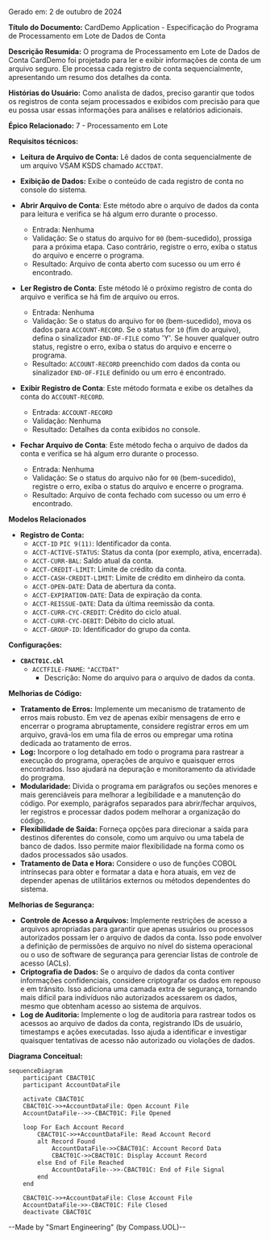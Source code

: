 Gerado em: 2 de outubro de 2024

**Título do Documento:** CardDemo Application - Especificação do Programa de Processamento em Lote de Dados de Conta

**Descrição Resumida:**
O programa de Processamento em Lote de Dados de Conta CardDemo foi projetado para ler e exibir informações de conta de um arquivo seguro. Ele processa cada registro de conta sequencialmente, apresentando um resumo dos detalhes da conta.

**Histórias do Usuário:**
Como analista de dados, preciso garantir que todos os registros de conta sejam processados e exibidos com precisão para que eu possa usar essas informações para análises e relatórios adicionais.

**Épico Relacionado:**
7 - Processamento em Lote

**Requisitos técnicos:**
- **Leitura de Arquivo de Conta:** Lê dados de conta sequencialmente de um arquivo VSAM KSDS chamado `ACCTDAT`.
- **Exibição de Dados:** Exibe o conteúdo de cada registro de conta no console do sistema.

- **Abrir Arquivo de Conta**: Este método abre o arquivo de dados da conta para leitura e verifica se há algum erro durante o processo.
  - Entrada: Nenhuma
  - Validação: Se o status do arquivo for `00` (bem-sucedido), prossiga para a próxima etapa. Caso contrário, registre o erro, exiba o status do arquivo e encerre o programa.
  - Resultado: Arquivo de conta aberto com sucesso ou um erro é encontrado.

- **Ler Registro de Conta**: Este método lê o próximo registro de conta do arquivo e verifica se há fim de arquivo ou erros.
  - Entrada: Nenhuma
  - Validação: Se o status do arquivo for `00` (bem-sucedido), mova os dados para `ACCOUNT-RECORD`. Se o status for `10` (fim do arquivo), defina o sinalizador `END-OF-FILE` como 'Y'. Se houver qualquer outro status, registre o erro, exiba o status do arquivo e encerre o programa.
  - Resultado: `ACCOUNT-RECORD` preenchido com dados da conta ou sinalizador `END-OF-FILE` definido ou um erro é encontrado.

- **Exibir Registro de Conta**: Este método formata e exibe os detalhes da conta do `ACCOUNT-RECORD`.
  - Entrada: `ACCOUNT-RECORD`
  - Validação: Nenhuma
  - Resultado: Detalhes da conta exibidos no console.

- **Fechar Arquivo de Conta**: Este método fecha o arquivo de dados da conta e verifica se há algum erro durante o processo.
  - Entrada: Nenhuma
  - Validação: Se o status do arquivo não for `00` (bem-sucedido), registre o erro, exiba o status do arquivo e encerre o programa.
  - Resultado: Arquivo de conta fechado com sucesso ou um erro é encontrado.

**Modelos Relacionados**
- **Registro de Conta:**
  - `ACCT-ID` `PIC 9(11)`: Identificador da conta.
  - `ACCT-ACTIVE-STATUS`: Status da conta (por exemplo, ativa, encerrada).
  - `ACCT-CURR-BAL`: Saldo atual da conta.
  - `ACCT-CREDIT-LIMIT`: Limite de crédito da conta.
  - `ACCT-CASH-CREDIT-LIMIT`: Limite de crédito em dinheiro da conta.
  - `ACCT-OPEN-DATE`: Data de abertura da conta.
  - `ACCT-EXPIRATION-DATE`: Data de expiração da conta.
  - `ACCT-REISSUE-DATE`: Data da última reemissão da conta.
  - `ACCT-CURR-CYC-CREDIT`: Crédito do ciclo atual.
  - `ACCT-CURR-CYC-DEBIT`: Débito do ciclo atual.
  - `ACCT-GROUP-ID`: Identificador do grupo da conta.

**Configurações:**
- **`CBACT01C.cbl`**
  - `ACCTFILE-FNAME`: `"ACCTDAT"`
	- Descrição: Nome do arquivo para o arquivo de dados da conta.

**Melhorias de Código:**
- **Tratamento de Erros:** Implemente um mecanismo de tratamento de erros mais robusto. Em vez de apenas exibir mensagens de erro e encerrar o programa abruptamente, considere registrar erros em um arquivo, gravá-los em uma fila de erros ou empregar uma rotina dedicada ao tratamento de erros.
- **Log:** Incorpore o log detalhado em todo o programa para rastrear a execução do programa, operações de arquivo e quaisquer erros encontrados. Isso ajudará na depuração e monitoramento da atividade do programa.
- **Modularidade:** Divida o programa em parágrafos ou seções menores e mais gerenciáveis para melhorar a legibilidade e a manutenção do código. Por exemplo, parágrafos separados para abrir/fechar arquivos, ler registros e processar dados podem melhorar a organização do código.
- **Flexibilidade de Saída:** Forneça opções para direcionar a saída para destinos diferentes do console, como um arquivo ou uma tabela de banco de dados. Isso permite maior flexibilidade na forma como os dados processados são usados.
- **Tratamento de Data e Hora:** Considere o uso de funções COBOL intrínsecas para obter e formatar a data e hora atuais, em vez de depender apenas de utilitários externos ou métodos dependentes do sistema.

**Melhorias de Segurança:**
- **Controle de Acesso a Arquivos:** Implemente restrições de acesso a arquivos apropriadas para garantir que apenas usuários ou processos autorizados possam ler o arquivo de dados da conta. Isso pode envolver a definição de permissões de arquivo no nível do sistema operacional ou o uso de software de segurança para gerenciar listas de controle de acesso (ACLs).
- **Criptografia de Dados:** Se o arquivo de dados da conta contiver informações confidenciais, considere criptografar os dados em repouso e em trânsito. Isso adiciona uma camada extra de segurança, tornando mais difícil para indivíduos não autorizados acessarem os dados, mesmo que obtenham acesso ao sistema de arquivos.
- **Log de Auditoria:** Implemente o log de auditoria para rastrear todos os acessos ao arquivo de dados da conta, registrando IDs de usuário, timestamps e ações executadas. Isso ajuda a identificar e investigar quaisquer tentativas de acesso não autorizado ou violações de dados.

**Diagrama Conceitual:**

```mermaid
sequenceDiagram
    participant CBACT01C
    participant AccountDataFile

    activate CBACT01C
    CBACT01C->>+AccountDataFile: Open Account File
    AccountDataFile-->>-CBACT01C: File Opened

    loop For Each Account Record
        CBACT01C->>+AccountDataFile: Read Account Record
        alt Record Found
            AccountDataFile->>CBACT01C: Account Record Data
            CBACT01C->>CBACT01C: Display Account Record
        else End of File Reached
            AccountDataFile-->>-CBACT01C: End of File Signal
        end
    end
    
    CBACT01C->>+AccountDataFile: Close Account File
    AccountDataFile->>-CBACT01C: File Closed
    deactivate CBACT01C
```

--Made by "Smart Engineering" (by Compass.UOL)--